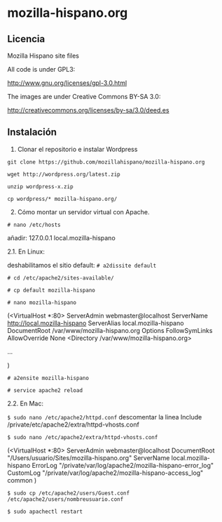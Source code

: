 mozilla-hispano.org
===================



Licencia
---------

Mozilla Hispano site files

All code is under GPL3:

http://www.gnu.org/licenses/gpl-3.0.html

The images are under Creative Commons BY-SA 3.0:

http://creativecommons.org/licenses/by-sa/3.0/deed.es




Instalación
-----------

1. Clonar el repositorio e instalar Wordpress

`git clone https://github.com/mozillahispano/mozilla-hispano.org`

`wget http://wordpress.org/latest.zip`

`unzip wordpress-x.zip`

`cp wordpress/* mozilla-hispano.org/`



2. Cómo montar un servidor virtual con Apache.

`# nano /etc/hosts`

añadir: 127.0.0.1 local.mozilla-hispano


2.1. En Linux:

deshabilitamos el sitio default: `# a2dissite default`

`# cd /etc/apache2/sites-available/`

`# cp default mozilla-hispano`

`# nano mozilla-hispano`

(<VirtualHost *:80>
        ServerAdmin webmaster@localhost
        ServerName http://local.mozilla-hispano
        ServerAlias local.mozilla-hispano
        DocumentRoot /var/www/mozilla-hispano.org
        <Directory />
                Options FollowSymLinks
                AllowOverride None
        </Directory>
        <Directory /var/www/mozilla-hispano.org>

...

</VirtualHost>)

`# a2ensite mozilla-hispano`

`# service apache2 reload`



2.2. En Mac:

`$ sudo nano /etc/apache2/httpd.conf`
descomentar la linea Include /private/etc/apache2/extra/httpd-vhosts.conf

`$ sudo nano /etc/apache2/extra/httpd-vhosts.conf`

(<VirtualHost *:80>
    ServerAdmin webmaster@localhost
    DocumentRoot "/Users/usuario/Sites/mozilla-hispano.org"
    ServerName local.mozilla-hispano
    ErrorLog "/private/var/log/apache2/mozilla-hispano-error_log"
    CustomLog "/private/var/log/apache2/mozilla-hispano-access_log" common
</VirtualHost>)

`$ sudo cp /etc/apache2/users/Guest.conf /etc/apache2/users/nombreusuario.conf`

`$ sudo apachectl restart`


